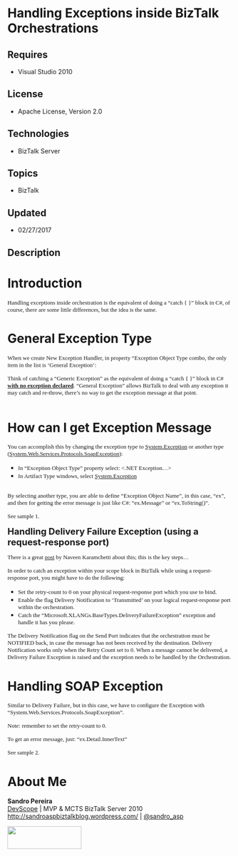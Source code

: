 # Handling Exceptions inside BizTalk Orchestrations
## Requires
- Visual Studio 2010
## License
- Apache License, Version 2.0
## Technologies
- BizTalk Server
## Topics
- BizTalk
## Updated
- 02/27/2017
## Description

<h1>Introduction</h1>
<p><span style="font-family:Tahoma; font-size:small">Handling exceptions inside orchestration is the equivalent of doing a &ldquo;catch { }&rdquo; block in C#, of course, there are some little differences, but the idea is the same.</span></p>
<h1>General Exception Type</h1>
<p><span style="font-family:Tahoma; font-size:small">When we create New Exception Handler, in property &ldquo;Exception Object Type combo, the only item in the list is &lsquo;General Exception&rsquo;:
</span></p>
<p><span style="font-family:Tahoma; font-size:small">Think of catching a &ldquo;Generic Exception&rdquo; as the equivalent of doing a &ldquo;catch { }&rdquo; block in C#
<strong><span style="text-decoration:underline">with no exception declared</span></strong>. &ldquo;General Exception&rdquo; allows BizTalk to deal with any exception it may catch and re-throw, there&rsquo;s no way to get the exception message at that point.
</span></p>
<p style="text-align:center"><span style="font-family:Tahoma; font-size:small"><a rel="WLPP;url=http://sandroaspbiztalkblog.files.wordpress.com/2009/10/general-exception.jpg?w=300" href="http://sandroaspbiztalkblog.files.wordpress.com/2009/10/general-exception.jpg?w=300"><img class="aligncenter" src="http://sandroaspbiztalkblog.files.wordpress.com/2009/10/general-exception.jpg?w=300" alt=""></a></span></p>
<h1>How can I get Exception Message</h1>
<p><span style="font-family:Tahoma; font-size:small">You can accomplish this by changing the exception type to <a class="libraryLink" href="https://msdn.microsoft.com/en-US/library/System.Exception.aspx" target="_blank" title="Auto generated link to System.Exception">System.Exception</a> or another type (<a class="libraryLink" href="https://msdn.microsoft.com/en-US/library/System.Web.Services.Protocols.SoapException.aspx" target="_blank" title="Auto generated link to System.Web.Services.Protocols.SoapException">System.Web.Services.Protocols.SoapException</a>):
</span></p>
<ul>
<li><span style="font-family:Tahoma; font-size:small">In &ldquo;Exception Object Type&rdquo; property select: &lt;.NET Exception&hellip;&gt;</span>
</li><li><span style="font-family:Tahoma; font-size:small">In Artifact Type windows, select <a class="libraryLink" href="https://msdn.microsoft.com/en-US/library/System.Exception.aspx" target="_blank" title="Auto generated link to System.Exception">System.Exception</a></span>
</li></ul>
<p style="text-align:center"><a rel="WLPP;url=http://sandroaspbiztalkblog.files.wordpress.com/2009/10/system-exception.jpg?w=270" href="http://sandroaspbiztalkblog.files.wordpress.com/2009/10/system-exception.jpg?w=270"><img class="aligncenter" src="http://sandroaspbiztalkblog.files.wordpress.com/2009/10/system-exception.jpg?w=270" alt=""></a></p>
<p><span style="font-family:Tahoma; font-size:small">By selecting another type, you are able to define &ldquo;Exception Object Name&rdquo;, in this case, &ldquo;ex&rdquo;, and then for getting the error message is just like C#: &ldquo;ex.Message&rdquo; or &ldquo;ex.ToString()&rdquo;.
</span></p>
<p><span style="font-family:Tahoma; font-size:small">See sample 1.<br>
</span></p>
<p><span style="font-size:20px; font-weight:bold">Handling Delivery Failure Exception (using a request-response port)<br>
</span></p>
<p><span style="font-family:Tahoma; font-size:small">There is a great </span><a href="http://www.codeproject.com/KB/biztalk/ExceptionDemo.aspx"><span style="font-family:Tahoma; font-size:small">post</span></a><span style="font-family:Tahoma; font-size:small">
 by Naveen Karamchetti about this; this is the key steps&hellip; </span></p>
<p><span style="font-family:Tahoma; font-size:small">In order to catch an exception within your scope block in BizTalk while using a request-response port, you might have to do the following:
</span></p>
<ul>
<li><span style="font-family:Tahoma; font-size:small">Set the retry-count to 0 on your physical request-response port which you use to bind.</span>
</li><li><span style="font-family:Tahoma; font-size:small">Enable the flag Delivery Notification to &lsquo;Transmitted&rsquo; on your logical request-response port within the orchestration.</span>
</li><li><span style="font-family:Tahoma; font-size:small">Catch the &ldquo;Microsoft.XLANGs.BaseTypes.DeliveryFailureException&rdquo; exception and handle it has you please.</span>
</li></ul>
<p><span style="font-family:Tahoma; font-size:small">The Delivery Notification flag on the Send Port indicates that the orchestration must be NOTIFIED back, in case the message has not been received by the destination. Delivery Notification works only when
 the Retry Count set to 0. When a message cannot be delivered, a Delivery Failure Exception is raised and the exception needs to be handled by the Orchestration.
</span></p>
<h1>Handling SOAP Exception</h1>
<p><span style="font-family:Tahoma; font-size:small">Similar to Delivery Failure, but in this case, we have to configure the Exception with &ldquo;System.Web.Services.Protocols.SoapException&rdquo;.
</span></p>
<p><span style="font-family:Tahoma; font-size:small">Note: remember to set the retry-count to 0.
</span></p>
<p><span style="font-family:Tahoma; font-size:small">To get an error message, just: &ldquo;ex.Detail.InnerText&rdquo;
</span></p>
<p><span style="font-family:Tahoma; font-size:small">See sample 2.</span></p>
<h1>About Me</h1>
<p><strong>Sandro Pereira</strong><br>
<a href="http://www.devscope.net/">DevScope</a>&nbsp;| MVP &amp; MCTS BizTalk Server 2010<br>
<a href="http://sandroaspbiztalkblog.wordpress.com/">http://sandroaspbiztalkblog.wordpress.com/</a>&nbsp;|&nbsp;<a href="http://twitter.com/sandro_asp">@sandro_asp</a></p>
<p><a href="http://www.devscope.net/"><img id="129835" src="https://gallery.technet.microsoft.com/site/view/file/129835/1/devscope-monochrome-black.png" alt="" width="166" height="51"></a></p>
<p><span style="font-family:Tahoma; font-size:small"><br>
</span></p>
